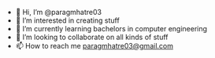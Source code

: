 - 👋 Hi, I’m @paragmhatre03
- 👀 I’m interested in creating stuff
- 🌱 I’m currently learning bachelors in computer engineering 
- 💞️ I’m looking to collaborate on all kinds of stuff
- 📫 How to reach me paragmhatre03@gmail.com

<!---
paragmhatre03/paragmhatre03 is a ✨ special ✨ repository because its `README.md` (this file) appears on your GitHub profile.
You can click the Preview link to take a look at your changes.
--->
